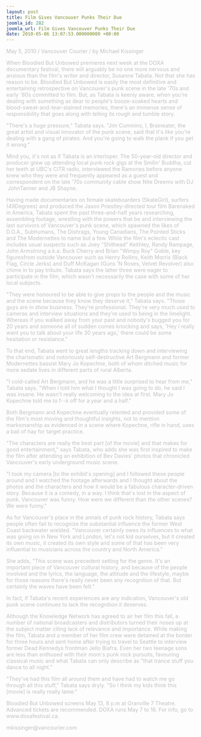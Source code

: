 ```yaml
---
layout: post
title: Film Gives Vancouver Punks Their Due
joomla_id: 282
joomla_url: Film Gives Vancouver Punks Their Due
date: 2010-05-06 13:07:53.000000000 +00:00
---
```

<!--StartFragment--><p class="MsoNormal"><span style="color: #c0c0c0" class="Apple-style-span">May 5, 2010 /</span><span><span style="color: #c0c0c0" class="Apple-style-span">&nbsp;</span></span><span style="color: #c0c0c0" class="Apple-style-span">Vancouver Courier / by Michael Kissinger</span></p><p class="MsoNormal"><span style="color: #c0c0c0" class="Apple-style-span">When Bloodied But Unbowed premieres next week at the DOXA documentary festival, there will arguably be no one more nervous and anxious than the film's writer and director, Susanne Tabata. Not that she has reason to be. Bloodied But Unbowed is easily the most definitive and entertaining retrospective on Vancouver's punk scene in the late '70s and early '80s committed to film. But, as Tabata is keenly aware, when you're dealing with something as dear to people's booze-soaked hearts and blood-sweat-and-tear-stained memories, there's an immense sense of responsibility that goes along with telling its rough and tumble story.</span></p><p class="MsoNormal"><span style="color: #c0c0c0" class="Apple-style-span">&quot;There's a huge pressure,&quot; Tabata says. &quot;Jim Cummins, I, Braineater, the great artist and visual innovator of the punk scene, said that it's like you're dealing with a gang of pirates. And you're going to walk the plank if you get it wrong.&quot;</span><span style="color: #c0c0c0" class="Apple-style-span"><o:p></o:p></span></p><p class="MsoNormal"><span style="color: #c0c0c0" class="Apple-style-span">Mind you, it's not as if Tabata is an interloper. The 50-year-old director and producer grew up attending local punk rock gigs at the Smilin' Buddha, cut her teeth at UBC's CiTR radio, interviewed the Ramones before anyone knew who they were and frequently appeared as a guest and correspondent on the late '70s community cable show Nite Dreems with DJ &nbsp;JohnTanner and JB Shayne.</span></p><p class="MsoNormal"><span style="color: #c0c0c0" class="Apple-style-span">Having made documentaries on female skateboarders (SkateGirl), surfers (49Degrees) and produced the Jason Priestley-directed tour film Barenaked in America, Tabata spent the past three-and-half years researching, assembling footage, wrestling with the powers that be and interviewing the last survivors of Vancouver's punk scene, which spawned the likes of D.O.A., Subhumans, The Dishrags, Young Canadians, The Pointed Sticks and The Modernettes to name but a few. While the film's eclectic cast includes usual suspects such as Joey &quot;Shithead&quot; Keithley, Randy Rampage, John Armstrong a.k.a. Buck Cherry and Brian &quot;Wimpy Roy&quot; Goble, key figuresfrom outside Vancouver such as Henry Rollins, Keith Morris (Black Flag, Circle Jerks) and Duff McKagan (Guns 'N Roses, Velvet Revolver) also chime in to pay tribute. Tabata says the latter three were eager to participate in the film, which wasn't necessarily the case with some of her local subjects.</span></p><p class="MsoNormal"><span style="color: #c0c0c0" class="Apple-style-span">&quot;They were honoured to be able to give props to the people and the music and the scene because they know they deserve it,&quot; Tabata says. &quot;Those guys are in show business. They're professional. They're very much used to cameras and interview situations and they're used to being in the limelight. Whereas if you walked away from your past and nobody's bugged you for 20 years and someone all of sudden comes knocking and says, 'Hey I really want you to talk about your life 30 years ago,' there could be some hesitation or resistance.&quot;</span></p><p class="MsoNormal"><span style="color: #c0c0c0" class="Apple-style-span">To that end, Tabata went to great lengths tracking down and interviewing the charismatic and notoriously self-destructive Art Bergmann and former Modernettes bassist Mary Jo Kopechne, both of whom ditched music for more sedate lives in different parts of rural Alberta.</span></p><p class="MsoNormal"><span style="color: #c0c0c0" class="Apple-style-span">&quot;I cold-called Art Bergmann, and he was a little surprised to hear from me,&quot; Tabata says. &quot;When I told him what I thought I was going to do, he said I was insane. He wasn't really welcoming to the idea at first. Mary Jo Kopechne told me to f--k off for a year and a half.&quot;</span></p><p class="MsoNormal"><span style="color: #c0c0c0" class="Apple-style-span">Both Bergmann and Kopechne eventually relented and provided some of the film's most moving and thoughtful insights, not to mention marksmanship as evidenced in a scene where Kopechne, rifle in hand, uses a bail of hay for target practice.</span></p><p class="MsoNormal"><span style="color: #c0c0c0" class="Apple-style-span">&quot;The characters are really the best part [of the movie] and that makes for good entertainment,&quot; says Tabata, who adds she was first inspired to make the film after attending an exhibition of Bev Davies' photos that chronicled Vancouver's early underground music scene.</span></p><p class="MsoNormal"><span style="color: #c0c0c0" class="Apple-style-span">&quot;I took my camera [to the exhibit's opening] and I followed these people around and I watched the footage afterwards and I thought about the photos and the characters and how it would be a fabulous character-driven story. Because it is a comedy, in a way. I think that's lost in the aspect of punk. Vancouver was funny. How were we different than the other scenes? We were funny.&quot;</span></p><p class="MsoNormal"><span style="color: #c0c0c0" class="Apple-style-span">As for Vancouver's place in the annals of punk rock history, Tabata says people often fail to recognize the substantial influence the former West Coast backwater wielded. &quot;Vancouver certainly owes its influences to what was going on in New York and London, let's not kid ourselves, but it created its own music, it created its own style and some of that has been very influential to musicians across the country and North America.&quot;</span></p><p class="MsoNormal"><span style="color: #c0c0c0" class="Apple-style-span">She adds, &quot;This scene was precedent setting for the genre. It's an important piece of Vancouver cultural history, and because of the people involved and the lyrics, the language, the attitude and the lifestyle, maybe for those reasons there's really never been any recognition of that. But certainly the waves have been felt.&quot;</span></p><p class="MsoNormal"><span style="color: #c0c0c0" class="Apple-style-span">In fact, if Tabata's recent experiences are any indication, Vancouver's old punk scene continues to lack the recognition it deserves.</span></p><p class="MsoNormal"><span style="color: #c0c0c0" class="Apple-style-span">Although the Knowledge Network has agreed to air her film this fall, a number of national broadcasters and distributors turned their noses up at the subject matter citing lack of relevance and importance. While making the film, Tabata and a member of her film crew were detained at the border for three hours and sent home after trying to travel to Seattle to interview former Dead Kennedys frontman Jello Biafra. Even her two teenage sons are less than enthused with their mom's punk rock pursuits, favouring classical music and what Tabata can only describe as &quot;that trance stuff you dance to all night.&quot;</span></p><p class="MsoNormal"><span style="color: #c0c0c0" class="Apple-style-span">&quot;They've had this film all around them and have had to watch me go through all this stuff,&quot; Tabata says dryly. &quot;So I think my kids think this [movie] is really really lame.&quot;</span></p><p class="MsoNormal"><span style="color: #c0c0c0" class="Apple-style-span">Bloodied But Unbowed screens May 13, 8 p.m at Granville 7 Theatre. Advanced tickets are recommended. DOXA runs May 7 to 16. For info, go to www.doxafestival.ca.</span></p><p class="MsoNormal"><span style="color: #c0c0c0" class="Apple-style-span">mkissinger@vancourier.com</span><o:p></o:p></p><!--EndFragment-->
